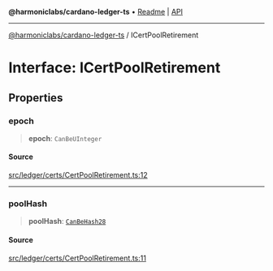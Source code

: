 **@harmoniclabs/cardano-ledger-ts** • [Readme](../Introduction.md) \| [API](../globals.md)

***

[@harmoniclabs/cardano-ledger-ts](../Introduction.md) / ICertPoolRetirement

# Interface: ICertPoolRetirement

## Properties

### epoch

> **epoch**: `CanBeUInteger`

#### Source

[src/ledger/certs/CertPoolRetirement.ts:12](https://github.com/HarmonicLabs/cardano-ledger-ts/blob/d1659b0/src/ledger/certs/CertPoolRetirement.ts#L12)

***

### poolHash

> **poolHash**: [`CanBeHash28`](../type-aliases/CanBeHash28.md)

#### Source

[src/ledger/certs/CertPoolRetirement.ts:11](https://github.com/HarmonicLabs/cardano-ledger-ts/blob/d1659b0/src/ledger/certs/CertPoolRetirement.ts#L11)
